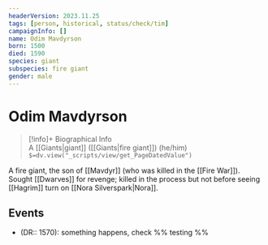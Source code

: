 ```yaml
---
headerVersion: 2023.11.25
tags: [person, historical, status/check/tim]
campaignInfo: []
name: Odim Mavdyrson
born: 1500
died: 1590
species: giant
subspecies: fire giant
gender: male
---
```

# Odim Mavdyrson
>[!info]+ Biographical Info  
> A [[Giants|giant]] ([[Giants|fire giant]]) (he/him)  
> `$=dv.view("_scripts/view/get_PageDatedValue")`

A fire giant, the son of [[Mavdyr]] (who was killed in the [[Fire War]]). Sought [[Dwarves]] for revenge; killed in the process but not before seeing [[Hagrim]] turn on [[Nora Silverspark|Nora]]. 

## Events

- (DR:: 1570): something happens, check %% testing %%